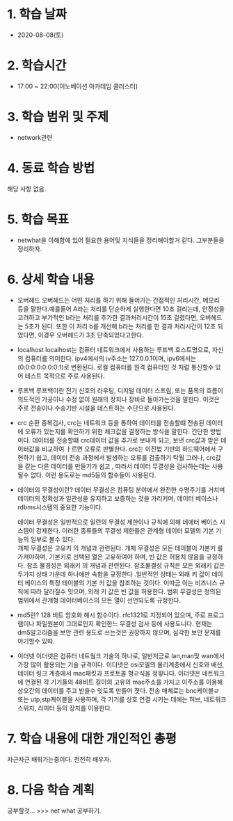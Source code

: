 # 1. 학습 날짜

* 2020-08-08(토)

# 2. 학습시간

* 17:00 ~ 22:00(이노베이션 아카데임 클러스터)

# 3. 학습 범위 및 주제

* network관련

# 4. 동료 학습 방법

해당 사항 없음.

# 5. 학습 목표

* netwhat을 이해함에 있어 필요한 용어및 지식들을 정리해야할거 같다. 그부분들을 정리하자. 
# 6. 상세 학습 내용

* 오버헤드 
오버헤드는 어떤 처리를 하기 위해 들어가는 간접적인 처리시간, 메모리 등을 말한다.예를들어 A라는 처리를 단순하게 실행한다면 10초 걸리는데, 안정성을 고려하고 부가적인 b라는 처리를 추가한 결과처리시간이 15초 걸렸다면, 오버헤드는 5초가 된다. 또한 이 처리 b를 개선해 b라는 처리를 한 결과 처리시간이 12초 되었다면, 이경우 오버헤드가 3초 단축되었다고한다. 

* localhost
  localhost는 컴퓨터 네트워크에서 사용하는 루프백 호스트명으로, 자신의 컴퓨터를 의미한다. ipv4에서의 iv주소는 127.0.0.1이며, ipv6에서는 (0:0:0:0:0:0:0:1)로 변환된다. 
  로컬 컴퓨터를 원격 컴퓨터인 것 처럼 통신할수 있어 테스트 목적으로 주로 사용된다. 

* 루프백
  루프백이란 전기 신호의 라우팅, 디지털 데이터 스프림, 또는 품목의 흐름이 의도적인 가공이나 수정 없이 원래의 장치나 장비로 돌아가는것을 말한다. 
  이것은 주로 전송이나 수송기반 시설을 테스트하는 수단으로 사용된다. 

* crc
순환 중복검사, crc는 네트워크 등을 통하여 데이터를 전송할떄 전송된 데이터에 오류가 있는지를 확인하기 위한 체크값을 결정하는 방식을 말한다. 간단한 방법이다. 데이터를 전송할떄 crc데이터 값을 추가로 보내게 되고, 보낸 crc값과 받은 데이터값을 비교하여 ㅏ르면 오류로 판별한다. 
crc는 이진법 기반의 하드웨어에서 구현하기 쉽고, 데이터 전송 과정에서  발생하는 오류를 검출하기 탁월 그러나, crc값을 같는 다른 데이터를 만들기가 쉽고 , 따라서 데이터 무결성을 검사하는데는 사용될수 없다. 이런 용도로는 md5등의 함수들이 사용된다. 

* 데이터의 무결성이란?
  데이터 무결성은 컴퓨팅 분야에서 완전한 수명주기를 거치며 데이터의 정확성과 일관성을 유지하고 보증하는 것을 가리키며, 데이터 베이스나 rdbms시스템의 중요한 기능이다.

  데이터 무결성은 일반적으로 일련의 무결성 제한이나 규칙에 의해 데에터 베이스 시스템이 강제한다. 이러한 종류들의 무결성 제한들은 관계형 데이터 모델의 기본 기능의 일부로 볼수 있다.   
  개체 무결성은 고유키 의 개념과 관련된다. 개체 무결성은 모든 테이블이 기본키 를 가져야하며, 기본키로 선택된 열은 고유하여야 하며, 빈 값은 허용치 않음을 규정하다. 
  참조 물경성은 외래키 의 개념과 관련된다. 참조물결성 규칙은 모든 외래키 값은 두가지 상태 가운데 하나에만 속함을 규정한다 .일반적인 상태는 외래 키 값이 데이터 베이스의 특정 테이블의 기본 키 값을 참조하는 것이다. 이따금 이는 비즈니스 규칙에 따라 달라질수 잇으며, 외래 키 값은 빈 값을 허용한다. 
  범위 무결성은 정의된 범위에서 관걔형 데이터베이스의 모든 열이 선언되도록 규정한다. 

* md5란?
  128 비트 암호화 해시 함수이다. rfc1321로 지정되어 있으며, 주로 프로그램이나 파일원본이 그대로인지 확인한느 무결성 검사 등에 사용도니다. 현재는 dm5알고리즘을 보안 관련 용도로 쓰는것은 권장하지 않으며, 심각한 보안 문제를 야기할수 있따. 

* 이더넷
  이더넷은 컴퓨터 네트웤크 기술의 하나로, 일반저긍로 lan,man및 wan에서 가장 많이 활용되는 기술 규격이다. 이더넷은 osi모델의 물리계층에서 신호와 배선, 데이터 링크 계층에서 mac패킷과 프로토콜 형ㄹ식을 정읳나다. 
  이더넷은 네트워크에 연결된 각 기기들의 48비트 길이의 고유의 mac주소를 가지고 이주소를 이용해 상오간의 데이터를 주고 받을수 잇도록 만들어 졋다. 전송 매체로는 bnc케이블ㄹ 또는 utp,stp케이블을 사용하며, 각 기기를 상호 연결 시키는 데에는 허브, 네트워크 스위치, 리피터 등의 장치를 이용한다.


# 7. 학습 내용에 대한 개인적인 총평
차근차근 배워가는중이다. 천천히 배우자. 
# 8. 다음 학습 계획

공부할것... >>> net what 공부하기. 
